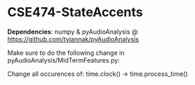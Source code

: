 # CSE474-StateAccents

<b>Dependencies</b>:
numpy & pyAudioAnalysis @
<href>https://github.com/tyiannak/pyAudioAnalysis</href>

Make sure to do the following change in pyAudioAnalysis/MidTermFeatures.py:

Change all occurences of:
time.clock() -> time.process_time() 
